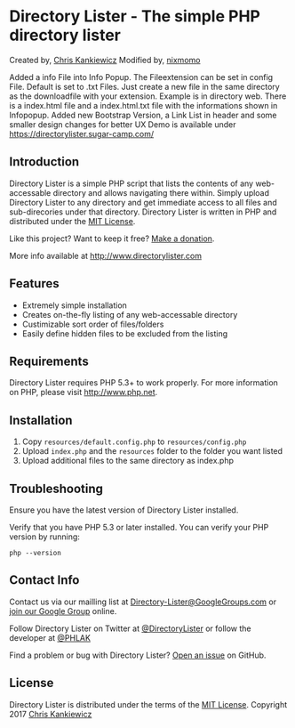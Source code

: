Directory Lister - The simple PHP directory lister
==================================================
Created by, [Chris Kankiewicz](http://www.ChrisKankiewicz.com)
Modified by, [nixmomo](https://www.sugar-camp.com)

Added a info File into Info Popup. The Fileextension can be set in config File.
Default is set to .txt Files.
Just create a new file in the same directory as the downloadfile with your extension.
Example is in directory web. There is a index.html file and a index.html.txt file with the informations shown in Infopopup.
Added new Bootstrap Version, a Link List in header and some smaller design changes for better UX
Demo is available under <https://directorylister.sugar-camp.com/>


Introduction
------------

Directory Lister is a simple PHP script that lists the contents of any web-accessable directory and
allows navigating there within. Simply upload Directory Lister to any directory and get immediate
access to all files and sub-direcories under that directory. Directory Lister is written in PHP and
distributed under the [MIT License](http://www.opensource.org/licenses/mit-license.php).

Like this project? Want to keep it free? [Make a donation](https://cash.me/$ChrisKankiewicz).

More info available at <http://www.directorylister.com>


Features
--------

  * Extremely simple installation
  * Creates on-the-fly listing of any web-accessable directory
  * Custimizable sort order of files/folders
  * Easily define hidden files to be excluded from the listing


Requirements
------------

Directory Lister requires PHP 5.3+ to work properly.  For more information on PHP, please visit
<http://www.php.net>.


Installation
------------

  1. Copy `resources/default.config.php` to `resources/config.php`
  2. Upload `index.php` and the `resources` folder to the folder you want listed
  3. Upload additional files to the same directory as index.php


Troubleshooting
---------------

Ensure you have the latest version of Directory Lister installed.

Verify that you have PHP 5.3 or later installed. You can verify your PHP version by running:

    php --version


Contact Info
------------

Contact us via our mailling list at [Directory-Lister@GoogleGroups.com](mailto:Directory-Lister@GoogleGroups.com)
or [join our Google Group](https://groups.google.com/forum/?fromgroups#!forum/directory-lister) online.

Follow Directory Lister on Twitter at [@DirectoryLister](https://twitter.com/directorylister) or
follow the developer at [@PHLAK](https://twitter.com/PHLAK)

Find a problem or bug with Directory Lister?
[Open an issue](https://github.com/DirectoryLister/DirectoryLister/issues) on GitHub.


License
-------

Directory Lister is distributed under the terms of the
[MIT License](http://www.opensource.org/licenses/mit-license.php).
Copyright 2017 [Chris Kankiewicz](http://www.chriskankiewicz.com)
